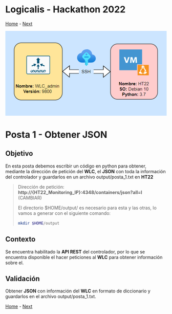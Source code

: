 # Logicalis - Hackathon 2022

[Home](../README.md) - [Next](P2.md)

<p align="center">
  <img src="infraTW.png" alt="Infraestructura Hackathon"/>
</p>

# Posta 1 - Obtener JSON
## Objetivo
En esta posta debemos escribir un código en python para obtener, mediante la dirección de petición del **WLC**, el **JSON** con toda la información del controlador y guardarlos en un archivo output/posta_1.txt en **HT22**

> Dirección de petición:  **http://{HT22_Monitoring_IP}:4348/containers/json?all=l** (CAMBIAR)
>
> El directorio $HOME/output/ es necesario para esta y las otras, lo vamos a generar con el siguiente comando:
> ~~~bash
> mkdir $HOME/output
> ~~~

## Contexto
Se encuentra habilitado la **API REST** del controlador, por lo que se encuentra disponible el hacer peticiones al **WLC** para obtener información sobre el.

## Validación
Obtener **JSON** con información del **WLC** en formato de diccionario y guardarlos en el archivo output/posta_1.txt.


[Home](../README.md) - [Next](P2.md)
